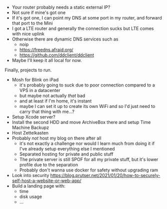 
* Your router probably needs a static external IP?
* Not sure if mine's got one
* If it's got one, I can point my DNS at some port in my router, and forward that port to the Mini
* I got a LTE router and generally the connection sucks but LTE comes with nice uplink
* Otherwise there are dynamic DNS services such as
  * noip
  * https://freedns.afraid.org/
  * https://github.com/ddclient/ddclient
* Maybe I'll keep it all local for now.

Finally, projects to run.

* Mosh for Blink on iPad
  * it's probably going to suck due to poor connection compared to a VPS in a datacenter
  * but maybe not actually *that* bad
  * and at least if I'm home, it's instant
  * maybe I can set it up to create its own WiFi and so I'd just need to carry that thing with me...?
* Setup Xcode server?
* Install the second HDD and move ArchiveBox there and setup Time Machine Backupz
* Host Zettelkasten
* Probably *not* host my blog on there after all
  * it's not exactly a challenge nor would I learn much from doing it if I've already setup everything else I mentioned
  * Separated hosting for private and public stuff
  * The private server is still SPOF for all my private stuff, but it's lower profile due to the separation
  * Probably don't wanna use docker for safety without upgrading ram
* Look into security https://blog.prutser.net/2021/01/20/how-to-securely-self-host-a-website-or-web-app/
* Build a landing page with:
  * time
  * disk usage
  * ...

